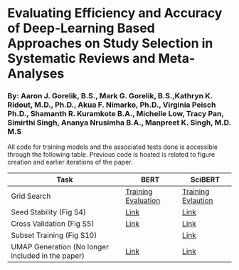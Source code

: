 # Evaluating Efficiency and Accuracy of Deep-Learning Based Approaches on Study Selection in Systematic Reviews and Meta-Analyses

### By: Aaron J. Gorelik, B.S., Mark G. Gorelik, B.S.,Kathryn K. Ridout, M.D., Ph.D., Akua F. Nimarko, Ph.D., Virginia Peisch Ph.D., Shamanth R. Kuramkote B.A., Michelle Low, Tracy Pan, Simirthi Singh, Ananya Nrusimha B.A., Manpreet K. Singh, M.D. M.S

All code for training models and the associated tests done is accessible through the following table. Previous code is hosted is related to figure creation and earlier iterations of the paper.  

| Task | BERT | SciBERT |
| --- | --- | --- |
| Grid Search | [Training](https://colab.research.google.com/drive/1pFWNEqH3_LBtsX7Ais97wQgFcOs9dM_v?usp=sharing)  [Evaluation](https://colab.research.google.com/drive/1fGAQRg87j5l2rlFIj_5iNbBJXmS_kCTA?usp=sharing) | [Training](https://colab.research.google.com/drive/1g_eCdr6_V6_WeuBBO1d69xKbncqgwEJ5?usp=sharing)  [Evlaution](https://colab.research.google.com/drive/1Ir2HoedAi4CCaZd47srfBguRQFZbld14?usp=sharing) |
| Seed Stability (Fig S4) | [Link](https://colab.research.google.com/drive/1DD8xIuLLp6zkiPmGbKrqEosFTYVR1EwG?usp=sharing) | [Link](https://colab.research.google.com/drive/1PKM7WwovGp_jFvKQCgpJBMc8ma9YBE0F?usp=sharing) |
| Cross Validation (Fig S5) | [Link](https://colab.research.google.com/drive/1Ir2HoedAi4CCaZd47srfBguRQFZbld14?usp=sharing) | [Link](https://colab.research.google.com/drive/1oQqYWad5Z5WdyyB5jlgG7hNyJo7hrg6O?usp=sharing) |
| Subset Training (Fig S10) |  | [Link](https://colab.research.google.com/drive/1NlJPmROGKBihSha-rAYcEdod0um4QfJd?usp=sharing) |
| UMAP Generation (No longer included in the paper)| [Link](https://colab.research.google.com/drive/1zAOew0-QwnErDapzVKOgcr91ky61937L?usp=sharing) | [Link](https://colab.research.google.com/drive/1MY0zjyDzjhuv4h2GBS1zK8VVcNSev82z?usp=sharing) |
